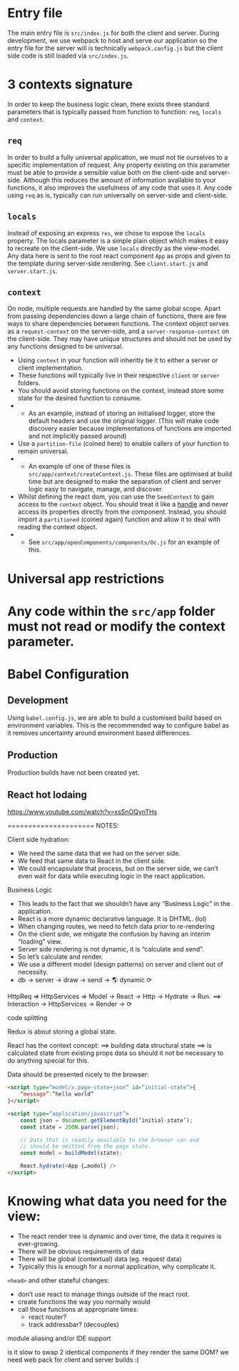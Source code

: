 # Entry file
The main entry file is `src/index.js` for both the client and server. 
During development, we use webpack to host and serve our application so the entry file for the server will is technically `webpack.config.js` but the client side code is still loaded via `src/index.js`.


# 3 contexts signature
In order to keep the business logic clean, there exists three standard parameters that is typically passed from function to function: `req`, `locals` and `context`.

## `req`
In order to build a fully universal application, we must not tie ourselves to a specific implementation of request. Any property existing on this parameter must be able to provide a sensible value both on the client-side and server-side. Although this reduces the amount of information available to your functions, it also improves the usefulness of any code that uses it. Any code using `req` as is, typically can run universally on server-side and client-side.

## `locals`
Instead of exposing an express `res`, we chose to expose the `locals` property. The locals parameter is a simple plain object which makes it easy to recreate on the client-side. We use `locals` directly as the view-model. Any data here is sent to the root react component `App` as props and given to the template during server-side rendering. See `client.start.js` and `server.start.js`. 

## `context`
On node, multiple requests are handled by the same global scope. Apart from passing dependencies down a large chain of functions, there are few ways to share dependencies between functions. The context object serves as a `request-context` on the server-side, and a `server-response-context` on the client-side. They may have unique structures and should not be used by any functions designed to be universal. 

 - Using `context` in your function will inheritly tie it to either a server or client implementation.
 - These functions will typically live in their respective `client` or `server` folders.
 - You should avoid storing functions on the context, instead store some state for the desired function to consume.
 - - As an example, instead of storing an initialised logger, store the default headers and use the original logger. (This will make code discovery easier because implementations of functions are imported and not implicitly passed around)
 - Use a `partition-file` (coined here) to enable callers of your function to remain universal.
 - - An example of one of these files is `src/app/context/createContext.js`. These files are optimised at build time but are designed to make the separation of client and server logic easy to navigate, manage, and discover.
 - Whilst defining the react dom, you can use the `SeedContext` to gain access to the `context` object. You should treat it like a [handle](https://docs.microsoft.com/en-us/windows/desktop/sysinfo/handles-and-objects) and never access its properties directly from the component. Instead, you should import a `partitioned` (coined again) function and allow it to deal with reading the context object.
 - - See `src/app/openComponents/components/Oc.js` for an example of this.

# Universal app restrictions
Any code within the `src/app` folder must not read or modify the context parameter.
===================


# Babel Configuration
## Development
Using `babel.config.js`, we are able to build a customised build based on environment variables. This is the recommended way to configure babel as it removes uncertainty around environment based differences.



## Production
Production builds have not been created yet.

## React hot lodaing
https://www.youtube.com/watch?v=xsSnOQynTHs

=====================
NOTES:

Client side hydration:
- We need the same data that we had on the server side.
- We feed that same data to React in the client side.
- We could encapsulate that process, but on the server side, we can’t even wait for data while executing logic in the react application.

Business Logic
- This leads to the fact that we shouldn’t have any “Business Logic” in the application.
- React is a more dynamic declarative language. It is DHTML. (lol)
- When changing routes, we need to fetch data prior to re-rendering
- On the client side, we mitigate the confusion by having an interim “loading” view.
- Server side rendering is not dynamic, it is “calculate and send”.
- So let’s calculate and render.
- We use a different model (design patterns) on server and client out of necessity.
- db -> server -> draw -> send -> 🌎 dynamic ⟳

HttpReq => HttpServices => Model -> React -> Http -> Hydrate -> Run.
==> Interaction -> HttpServices -> Render -> ⟳

code splitting

Redux is about storing a global state.

React has the context concept: ==> building data structural state ==> is calculated state from existing props data so should it not be necessary to do anything special for this.

Data should be presented nicely to the browser: 
```html
<script type=“model/x.page-state+json” id=“initial-state”>{
	“message”:”hello world”
}</script>

<script type=“application/javascript”>
	const json = document.getElementById(‘initial-state’);
	const state = JSON.parse(json);

	// Data that is readily available to the browser can and 
	// should be omitted from the page state.
	const model = buildModel(state);

	React.hydrate(<App {…model} />
</script>
```

# Knowing what data you need for the view:
- The react render tree is dynamic and over time, the data it requires is ever-growing.
- There will be obvious requirements of data
- There will be global (contextual) data (eg. request data)
- Typically this is enough for a normal application, why complicate it.

`<head>` and other stateful changes:
- don’t use react to manage things outside of the react root.
- create functions the way you normally would
- call those functions at appropriate times:
    - react router?
    - track addressbar? (decouples)

module aliasing and/or IDE support

is it slow to swap 2 identical components if they render the same DOM?
we need web pack for client and server builds :(
